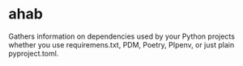 # ahab
Gathers information on dependencies used by your Python projects whether you use requiremens.txt, PDM, Poetry, PIpenv, or just plain pyproject.toml.
